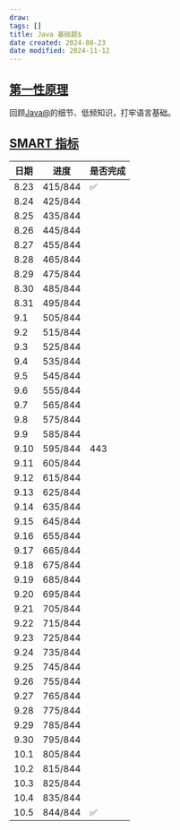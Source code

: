 ```yaml
---
draw:
tags: []
title: Java 基础题$
date created: 2024-08-23
date modified: 2024-11-12
---
```


## [第一性原理](第一性原理.md)

回顾[Java@](Java@.md)的细节、低频知识，打牢语言基础。

## [SMART 指标](SMART%20指标.md)

| 日期   | 进度      | 是否完成 |
| ---- | ------- | ---- |
| 8.23 | 415/844 | ✅    |
| 8.24 | 425/844 |      |
| 8.25 | 435/844 |      |
| 8.26 | 445/844 |      |
| 8.27 | 455/844 |      |
| 8.28 | 465/844 |      |
| 8.29 | 475/844 |      |
| 8.30 | 485/844 |      |
| 8.31 | 495/844 |      |
| 9.1  | 505/844 |      |
| 9.2  | 515/844 |      |
| 9.3  | 525/844 |      |
| 9.4  | 535/844 |      |
| 9.5  | 545/844 |      |
| 9.6  | 555/844 |      |
| 9.7  | 565/844 |      |
| 9.8  | 575/844 |      |
| 9.9  | 585/844 |      |
| 9.10 | 595/844 | 443  |
| 9.11 | 605/844 |      |
| 9.12 | 615/844 |      |
| 9.13 | 625/844 |      |
| 9.14 | 635/844 |      |
| 9.15 | 645/844 |      |
| 9.16 | 655/844 |      |
| 9.17 | 665/844 |      |
| 9.18 | 675/844 |      |
| 9.19 | 685/844 |      |
| 9.20 | 695/844 |      |
| 9.21 | 705/844 |      |
| 9.22 | 715/844 |      |
| 9.23 | 725/844 |      |
| 9.24 | 735/844 |      |
| 9.25 | 745/844 |      |
| 9.26 | 755/844 |      |
| 9.27 | 765/844 |      |
| 9.28 | 775/844 |      |
| 9.29 | 785/844 |      |
| 9.30 | 795/844 |      |
| 10.1 | 805/844 |      |
| 10.2 | 815/844 |      |
| 10.3 | 825/844 |      |
| 10.4 | 835/844 |      |
| 10.5 | 844/844 | ✅    |
